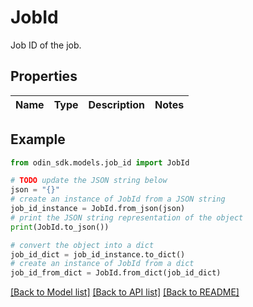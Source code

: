 # JobId

Job ID of the job.

## Properties

Name | Type | Description | Notes
------------ | ------------- | ------------- | -------------

## Example

```python
from odin_sdk.models.job_id import JobId

# TODO update the JSON string below
json = "{}"
# create an instance of JobId from a JSON string
job_id_instance = JobId.from_json(json)
# print the JSON string representation of the object
print(JobId.to_json())

# convert the object into a dict
job_id_dict = job_id_instance.to_dict()
# create an instance of JobId from a dict
job_id_from_dict = JobId.from_dict(job_id_dict)
```
[[Back to Model list]](../README.md#documentation-for-models) [[Back to API list]](../README.md#documentation-for-api-endpoints) [[Back to README]](../README.md)


